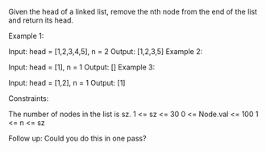 Given the head of a linked list, remove the nth node from the end of the list and return its head.

Example 1:

Input: head = [1,2,3,4,5], n = 2
Output: [1,2,3,5]
Example 2:

Input: head = [1], n = 1
Output: []
Example 3:

Input: head = [1,2], n = 1
Output: [1]
 
Constraints:

The number of nodes in the list is sz.
1 <= sz <= 30
0 <= Node.val <= 100
1 <= n <= sz
 
Follow up: Could you do this in one pass?